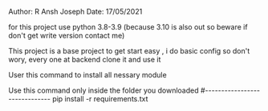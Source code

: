 Author: R Ansh Joseph
Date: 17/05/2021


for this project use python 3.8-3.9
(because 3.10 is also out so beware if don't get write version contact me)


This project is a base project to get start easy , i do basic config so don't wory, 
every one at backend clone it and use it



User this command to install all nessary module

Use this command only inside the folder you downloaded
	#------------------------------
	pip install -r requirements.txt
